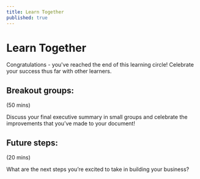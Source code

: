 ```yaml
---
title: Learn Together
published: true
---
```

# Learn Together

Congratulations - you've reached the end of this learning circle! Celebrate your success thus far with other learners.

## Breakout groups:
(50 mins) 

Discuss your final executive summary in small groups and celebrate the improvements that you’ve made to your document!

## Future steps:
(20 mins)

What are the next steps you’re excited to take in building your business?
